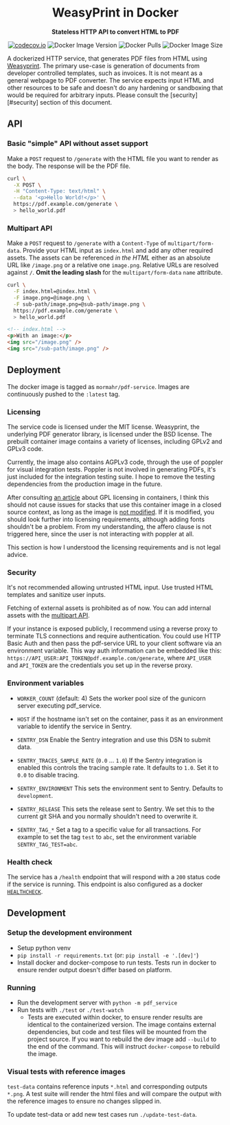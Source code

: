 <h1 align="center">WeasyPrint in Docker</h1>
<p align="center"><strong>Stateless HTTP API to convert HTML to PDF</strong></p>
<p align="center">
  <a href="https://codecov.io/github/mormahr/pdf-service?branch=main"><img alt="codecov.io" src="https://codecov.io/github/mormahr/pdf-service/coverage.svg?branch=main"/></a>
  <img alt="Docker Image Version" src="https://img.shields.io/docker/v/mormahr/pdf-service?sort=semver" />
  <img alt="Docker Pulls" src="https://img.shields.io/docker/pulls/mormahr/pdf-service" />
  <img alt="Docker Image Size" src="https://img.shields.io/docker/image-size/mormahr/pdf-service" />
</p>

A dockerized HTTP service, that generates PDF files from HTML using [Weasyprint][weasyprint].
The primary use-case is generation of documents from developer controlled templates, such as
invoices. It is not meant as a general webpage to PDF converter. The service expects input HTML and
other resources to be safe and doesn't do any hardening or sandboxing that would be required for
arbitrary inputs. Please consult the [security][#security] section of this document.

## API

### Basic "simple" API without asset support

Make a `POST` request to `/generate` with the HTML file you want to render as the body.
The response will be the PDF file.

```sh
curl \
  -X POST \
  -H "Content-Type: text/html" \
  --data '<p>Hello World!</p>' \
  https://pdf.example.com/generate \
  > hello_world.pdf
```

### Multipart API

Make a `POST` request to `/generate` with a `Content-Type` of `multipart/form-data`. Provide your
HTML input as `index.html` and add any other required assets. The assets can be referenced _in the 
HTML_ either as an absolute URL like `/image.png` or a relative one `image.png`. Relative URLs are
resolved against `/`. **Omit the leading slash** for the `multipart/form-data` `name` attribute.

```sh
curl \
  -F index.html=@index.html \
  -F image.png=@image.png \
  -F sub-path/image.png=@sub-path/image.png \
  https://pdf.example.com/generate \
  > hello_world.pdf
```

```html
<!-- index.html -->
<p>With an image:</p>
<img src="/image.png" />
<img src="/sub-path/image.png" />
```

## Deployment

The docker image is tagged as `mormahr/pdf-service`.
Images are continuously pushed to the `:latest` tag.

### Licensing

The service code is licensed under the MIT license. Weasyprint, the underlying PDF generator
library, is licensed under the BSD license. The prebuilt container image contains a variety of
licenses, including GPLv2 and GPLv3 code.

Currently, the image also contains AGPLv3 code, through the use of poppler for visual integration
tests. Poppler is not involved in generating PDFs, it's  just included for the integration testing
suite. I hope to remove the testing dependencies from the production image in the future.

After consulting [an article][container-os-article-1] about GPL licensing in containers, I think
this should not  cause issues for stacks that use this container image in a closed source context,
as long as the image is [not modified][stackoverflow-aGPL-modified]. If it is modified, you should
look further into licensing requirements, although adding fonts shouldn't be a problem. From
my understanding, the affero clause is not triggered here, since the user is not interacting with 
poppler at all.

This section is how I understood the licensing requirements and is not legal advice.

### Security

It's not recommended allowing untrusted HTML input.
Use trusted HTML templates and sanitize user inputs.

Fetching of external assets is prohibited as of now. You can add internal assets with the [multipart
API](#multipart-API).

If your instance is exposed publicly, I recommend using a reverse proxy to terminate TLS connections
and require authentication. You could use HTTP Basic Auth and then pass the pdf-service URL to your
client software via an environment variable. This way auth information can be embedded like this:
`https://API_USER:API_TOKEN@pdf.example.com/generate`, where `API_USER` and `API_TOKEN` are the
credentials you set up in the reverse proxy.

### Environment variables

- `WORKER_COUNT` (default: 4) Sets the worker pool size of the gunicorn server executing pdf_service.

- `HOST` if the hostname isn't set on the container, pass it as an environment variable to identify
    the service in Sentry.
  
- `SENTRY_DSN` Enable the Sentry integration and use this DSN to submit data.
- `SENTRY_TRACES_SAMPLE_RATE` (`0.0` ... `1.0`) If the Sentry integration is enabled this controls
  the tracing sample rate. It defaults to `1.0`. Set it to `0.0` to disable tracing.
- `SENTRY_ENVIRONMENT` This sets the environment sent to Sentry. Defaults to `development`.
- `SENTRY_RELEASE` This sets the release sent to Sentry. We set this to the current git SHA and you
  normally shouldn't need to overwrite it.
- `SENTRY_TAG_*` Set a tag to a specific value for all transactions.
  For example to set the tag `test` to `abc`, set the environment variable `SENTRY_TAG_TEST=abc`.

### Health check

The service has a `/health` endpoint that will respond with a `200` status code if the service is
running. This endpoint is also configured as a docker [`HEALTHCHECK`][docker-healthcheck].

## Development

### Setup the development environment

- Setup python venv 
- `pip install -r requirements.txt` (or: `pip install -e '.[dev]'`)
- Install docker and docker-compose to run tests. 
  Tests run in docker to ensure render output doesn't differ based on platform.
  
### Running

- Run the development server with `python -m pdf_service`
- Run tests with `./test` or `./test-watch`
  - Tests are executed within docker, to ensure render results are identical to the containerized
    version. The image contains external dependencies, but code and test files will be mounted from
    the project source. If you want to rebuild the dev image add `--build` to the end of the
    command. This will instruct `docker-compose` to rebuild the image.

### Visual tests with reference images

`test-data` contains reference inputs `*.html` and corresponding outputs `*.png`.
A test suite will render the html files and will compare the output with the reference images to 
ensure no changes slipped in.

To update test-data or add new test cases run `./update-test-data`.

[weasyprint]: https://weasyprint.org
[container-os-article-1]: https://opensource.com/article/18/1/containers-gpl-and-copyleft
[stackoverflow-aGPL-modified]: https://softwareengineering.stackexchange.com/questions/107883/agpl-what-you-can-do-and-what-you-cant#comment202259_107931
[docker-healthcheck]: https://docs.docker.com/engine/reference/builder/#healthcheck
